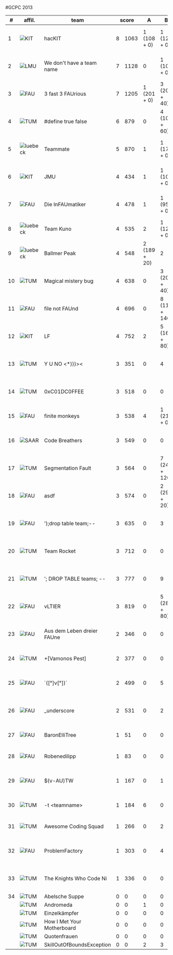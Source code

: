 #GCPC 2013

<table class="scoreboard">
<colgroup><col id="scorerank" /><col id="scoreaffil" /><col id="scoreteamname" /></colgroup><colgroup><col id="scoresolv" /><col id="scoretotal" /></colgroup>
<colgroup><col class="scoreprob" /><col class="scoreprob" /><col class="scoreprob" /><col class="scoreprob" /><col class="scoreprob" /><col class="scoreprob" /><col class="scoreprob" /><col class="scoreprob" /><col class="scoreprob" /><col class="scoreprob" /><col class="scoreprob" /></colgroup>
<thead>
<tr class="scoreheader"><th title="rank" scope="col">#</th><th title="team affiliation" scope="col">affil.</th><th title="team name" scope="col">team</th><th title="# solved / penalty time" colspan="2" scope="col">score</th>
<th title="problem 'A - Boggle'" scope="col">
A
</th>
<th title="problem 'B - Booking'" scope="col">
B
</th>
<th title="problem 'C - Chess'" scope="col">
C
</th>
<th title="problem 'D - Kastenlauf'" scope="col">
D
</th>
<th title="problem 'E - No Trees But Flowers'" scope="col">
E
</th>
<th title="problem 'F - Peg Solitaire'" scope="col">
F
</th>
<th title="problem 'G - Ringworld'" scope="col">
G
</th>
<th title="problem 'H - The King of the North'" scope="col">
H
</th>
<th title="problem 'I - Ticket Draw'" scope="col">
I
</th>
<th title="problem 'J - Timing'" scope="col">
J
</th>
<th title="problem 'K - Triangles'" scope="col">
K
</th>
</tr>

</thead>

<tbody>
<tr class="sortorderswitch"><td class="scorepl">1</td><td class="scoreaf"><img  src="/sites/all/themes/tum_cd/images/scoreboard/KIT.png" alt="KIT" title="Karlsruhe Institute of Technology" /> </td><td class="scoretn">hacKIT</td><td class="scorenc">8</td><td class="scorett">1063</td><td class="score_correct score_first">1 (108 + 0)</td><td class="score_correct">1 (120 + 0)</td><td class="score_correct score_first">2 (22 + 20)</td><td class="score_correct">3 (67 + 40)</td><td class="score_correct">4 (137 + 60)</td><td class="score_correct">2 (181 + 20)</td><td class="score_neutral">0</td><td class="score_correct score_first">2 (52 + 20)</td><td class="score_incorrect">2</td><td class="score_correct">1 (216 + 0)</td><td class="score_incorrect">7</td></tr>
<tr><td class="scorepl">2</td><td class="scoreaf"><img  src="/sites/all/themes/tum_cd/images/scoreboard/LMU.png" alt="LMU" title="Ludwig-Maximilians Universität München" /> </td><td class="scoretn">We don't have a team name</td><td class="scorenc">7</td><td class="scorett">1128</td><td class="score_neutral">0</td><td class="score_correct">1 (105 + 0)</td><td class="score_correct">2 (44 + 20)</td><td class="score_correct">3 (41 + 40)</td><td class="score_correct">7 (271 + 120)</td><td class="score_correct score_first">1 (121 + 0)</td><td class="score_neutral">0</td><td class="score_neutral">0</td><td class="score_incorrect">1</td><td class="score_correct">2 (207 + 20)</td><td class="score_correct">1 (139 + 0)</td></tr>
<tr><td class="scorepl">3</td><td class="scoreaf"><img  src="/sites/all/themes/tum_cd/images/scoreboard/FAU.png" alt="FAU" title="Friedrich-Alexander-University Erlangen-Nuremberg" /> </td><td class="scoretn">3 fast 3 FAUrious</td><td class="scorenc">7</td><td class="scorett">1205</td><td class="score_correct">1 (201 + 0)</td><td class="score_correct">3 (209 + 40)</td><td class="score_correct">1 (59 + 0)</td><td class="score_correct score_first">2 (24 + 20)</td><td class="score_correct">3 (261 + 40)</td><td class="score_correct">4 (155 + 60)</td><td class="score_incorrect">1</td><td class="score_neutral">0</td><td class="score_neutral">0</td><td class="score_incorrect">1</td><td class="score_correct score_first">1 (136 + 0)</td></tr>
<tr><td class="scorepl">4</td><td class="scoreaf"><img  src="/sites/all/themes/tum_cd/images/scoreboard/TUM.png" alt="TUM" title="Technische Universitaet Muenchen" /> </td><td class="scoretn">#define true false</td><td class="scorenc">6</td><td class="scorett">879</td><td class="score_neutral">0</td><td class="score_correct">4 (105 + 60)</td><td class="score_correct">3 (87 + 40)</td><td class="score_correct">1 (60 + 0)</td><td class="score_correct score_first">1 (124 + 0)</td><td class="score_correct">1 (214 + 0)</td><td class="score_neutral">0</td><td class="score_neutral">0</td><td class="score_neutral">0</td><td class="score_correct">1 (189 + 0)</td><td class="score_incorrect">2</td></tr>
<tr><td class="scorepl">5</td><td class="scoreaf"><img  src="/sites/all/themes/tum_cd/images/scoreboard/luebeck.png" alt="luebeck" title="University Luebeck" /> </td><td class="scoretn">Teammate</td><td class="scorenc">5</td><td class="scorett">870</td><td class="score_incorrect">1</td><td class="score_correct">1 (175 + 0)</td><td class="score_correct">2 (94 + 20)</td><td class="score_correct">2 (83 + 20)</td><td class="score_correct">4 (147 + 60)</td><td class="score_correct">2 (251 + 20)</td><td class="score_neutral">0</td><td class="score_neutral">0</td><td class="score_neutral">0</td><td class="score_neutral">0</td><td class="score_neutral">0</td></tr>
<tr><td class="scorepl">6</td><td class="scoreaf"><img  src="/sites/all/themes/tum_cd/images/scoreboard/KIT.png" alt="KIT" title="Karlsruhe Institute of Technology" /> </td><td class="scoretn">JMU</td><td class="scorenc">4</td><td class="scorett">434</td><td class="score_incorrect">1</td><td class="score_correct">1 (103 + 0)</td><td class="score_correct">1 (37 + 0)</td><td class="score_correct">2 (63 + 20)</td><td class="score_incorrect">3</td><td class="score_correct">1 (211 + 0)</td><td class="score_neutral">0</td><td class="score_neutral">0</td><td class="score_neutral">0</td><td class="score_neutral">0</td><td class="score_neutral">0</td></tr>
<tr><td class="scorepl">7</td><td class="scoreaf"><img  src="/sites/all/themes/tum_cd/images/scoreboard/FAU.png" alt="FAU" title="Friedrich-Alexander-University Erlangen-Nuremberg" /> </td><td class="scoretn">Die InFAUmatiker</td><td class="scorenc">4</td><td class="scorett">478</td><td class="score_incorrect">1</td><td class="score_correct score_first">1 (95 + 0)</td><td class="score_correct">2 (28 + 20)</td><td class="score_correct">2 (54 + 20)</td><td class="score_neutral">0</td><td class="score_correct">2 (241 + 20)</td><td class="score_neutral">0</td><td class="score_neutral">0</td><td class="score_neutral">0</td><td class="score_neutral">0</td><td class="score_neutral">0</td></tr>
<tr><td class="scorepl">8</td><td class="scoreaf"><img  src="/sites/all/themes/tum_cd/images/scoreboard/luebeck.png" alt="luebeck" title="University Luebeck" /> </td><td class="scoretn">Team Kuno</td><td class="scorenc">4</td><td class="scorett">535</td><td class="score_incorrect">2</td><td class="score_correct">1 (123 + 0)</td><td class="score_correct">1 (58 + 0)</td><td class="score_correct">1 (73 + 0)</td><td class="score_neutral">0</td><td class="score_correct">1 (281 + 0)</td><td class="score_neutral">0</td><td class="score_neutral">0</td><td class="score_neutral">0</td><td class="score_neutral">0</td><td class="score_neutral">0</td></tr>
<tr><td class="scorepl">9</td><td class="scoreaf"><img  src="/sites/all/themes/tum_cd/images/scoreboard/luebeck.png" alt="luebeck" title="University Luebeck" /> </td><td class="scoretn">Ballmer Peak</td><td class="scorenc">4</td><td class="scorett">548</td><td class="score_correct">2 (189 + 20)</td><td class="score_incorrect">2</td><td class="score_correct">3 (101 + 40)</td><td class="score_correct">1 (26 + 0)</td><td class="score_incorrect">8</td><td class="score_correct">2 (152 + 20)</td><td class="score_neutral">0</td><td class="score_incorrect">1</td><td class="score_neutral">0</td><td class="score_neutral">0</td><td class="score_neutral">0</td></tr>
<tr><td class="scorepl">10</td><td class="scoreaf"><img  src="/sites/all/themes/tum_cd/images/scoreboard/TUM.png" alt="TUM" title="Technische Universitaet Muenchen" /> </td><td class="scoretn">Magical mistery bug</td><td class="scorenc">4</td><td class="scorett">638</td><td class="score_neutral">0</td><td class="score_correct">3 (207 + 40)</td><td class="score_correct">1 (37 + 0)</td><td class="score_correct">1 (95 + 0)</td><td class="score_neutral">0</td><td class="score_correct">1 (259 + 0)</td><td class="score_neutral">0</td><td class="score_neutral">0</td><td class="score_neutral">0</td><td class="score_incorrect">1</td><td class="score_neutral">0</td></tr>
<tr><td class="scorepl">11</td><td class="scoreaf"><img  src="/sites/all/themes/tum_cd/images/scoreboard/FAU.png" alt="FAU" title="Friedrich-Alexander-University Erlangen-Nuremberg" /> </td><td class="scoretn">file not FAUnd</td><td class="scorenc">4</td><td class="scorett">696</td><td class="score_neutral">0</td><td class="score_correct">8 (117 + 140)</td><td class="score_correct">1 (108 + 0)</td><td class="score_correct">1 (56 + 0)</td><td class="score_incorrect">2</td><td class="score_correct">1 (275 + 0)</td><td class="score_neutral">0</td><td class="score_neutral">0</td><td class="score_neutral">0</td><td class="score_neutral">0</td><td class="score_neutral">0</td></tr>
<tr><td class="scorepl">12</td><td class="scoreaf"><img  src="/sites/all/themes/tum_cd/images/scoreboard/KIT.png" alt="KIT" title="Karlsruhe Institute of Technology" /> </td><td class="scoretn">LF</td><td class="scorenc">4</td><td class="scorett">752</td><td class="score_incorrect">2</td><td class="score_correct">5 (166 + 80)</td><td class="score_correct">1 (84 + 0)</td><td class="score_correct">1 (139 + 0)</td><td class="score_neutral">0</td><td class="score_neutral">0</td><td class="score_neutral">0</td><td class="score_neutral">0</td><td class="score_neutral">0</td><td class="score_correct">1 (283 + 0)</td><td class="score_neutral">0</td></tr>
<tr><td class="scorepl">13</td><td class="scoreaf"><img  src="/sites/all/themes/tum_cd/images/scoreboard/TUM.png" alt="TUM" title="Technische Universitaet Muenchen" /> </td><td class="scoretn">Y U NO &lt;*)))&gt;&lt;</td><td class="scorenc">3</td><td class="scorett">351</td><td class="score_neutral">0</td><td class="score_incorrect">4</td><td class="score_correct">3 (68 + 40)</td><td class="score_correct">1 (81 + 0)</td><td class="score_incorrect">2</td><td class="score_incorrect">1</td><td class="score_neutral">0</td><td class="score_neutral">0</td><td class="score_neutral">0</td><td class="score_correct score_first">1 (162 + 0)</td><td class="score_incorrect">2</td></tr>
<tr><td class="scorepl">14</td><td class="scoreaf"><img  src="/sites/all/themes/tum_cd/images/scoreboard/TUM.png" alt="TUM" title="Technische Universitaet Muenchen" /> </td><td class="scoretn">0xC01DC0FFEE</td><td class="scorenc">3</td><td class="scorett">518</td><td class="score_neutral">0</td><td class="score_neutral">0</td><td class="score_correct">1 (67 + 0)</td><td class="score_correct">4 (244 + 60)</td><td class="score_neutral">0</td><td class="score_correct">1 (147 + 0)</td><td class="score_neutral">0</td><td class="score_neutral">0</td><td class="score_neutral">0</td><td class="score_neutral">0</td><td class="score_neutral">0</td></tr>
<tr><td class="scorepl">15</td><td class="scoreaf"><img  src="/sites/all/themes/tum_cd/images/scoreboard/FAU.png" alt="FAU" title="Friedrich-Alexander-University Erlangen-Nuremberg" /> </td><td class="scoretn">finite monkeys</td><td class="scorenc">3</td><td class="scorett">538</td><td class="score_incorrect">4</td><td class="score_correct">1 (210 + 0)</td><td class="score_correct">1 (216 + 0)</td><td class="score_correct">1 (112 + 0)</td><td class="score_neutral">0</td><td class="score_neutral">0</td><td class="score_neutral">0</td><td class="score_neutral">0</td><td class="score_neutral">0</td><td class="score_neutral">0</td><td class="score_neutral">0</td></tr>
<tr><td class="scorepl">16</td><td class="scoreaf"><img  src="/sites/all/themes/tum_cd/images/scoreboard/saar.png" alt="SAAR" title="Universitaet des Saarlands" /> </td><td class="scoretn">Code Breathers</td><td class="scorenc">3</td><td class="scorett">549</td><td class="score_neutral">0</td><td class="score_neutral">0</td><td class="score_correct">4 (133 + 60)</td><td class="score_correct">3 (111 + 40)</td><td class="score_incorrect">3</td><td class="score_correct">1 (205 + 0)</td><td class="score_incorrect">6</td><td class="score_neutral">0</td><td class="score_neutral">0</td><td class="score_neutral">0</td><td class="score_neutral">0</td></tr>
<tr><td class="scorepl">17</td><td class="scoreaf"><img  src="/sites/all/themes/tum_cd/images/scoreboard/TUM.png" alt="TUM" title="Technische Universitaet Muenchen" /> </td><td class="scoretn">Segmentation Fault</td><td class="scorenc">3</td><td class="scorett">564</td><td class="score_neutral">0</td><td class="score_correct">7 (241 + 120)</td><td class="score_correct">2 (58 + 20)</td><td class="score_correct">2 (105 + 20)</td><td class="score_neutral">0</td><td class="score_neutral">0</td><td class="score_neutral">0</td><td class="score_neutral">0</td><td class="score_neutral">0</td><td class="score_neutral">0</td><td class="score_neutral">0</td></tr>
<tr><td class="scorepl">18</td><td class="scoreaf"><img  src="/sites/all/themes/tum_cd/images/scoreboard/FAU.png" alt="FAU" title="Friedrich-Alexander-University Erlangen-Nuremberg" /> </td><td class="scoretn">asdf</td><td class="scorenc">3</td><td class="scorett">574</td><td class="score_neutral">0</td><td class="score_correct">2 (290 + 20)</td><td class="score_correct">1 (63 + 0)</td><td class="score_incorrect">4</td><td class="score_neutral">0</td><td class="score_correct">1 (201 + 0)</td><td class="score_neutral">0</td><td class="score_neutral">0</td><td class="score_neutral">0</td><td class="score_neutral">0</td><td class="score_neutral">0</td></tr>
<tr><td class="scorepl">19</td><td class="scoreaf"><img  src="/sites/all/themes/tum_cd/images/scoreboard/FAU.png" alt="FAU" title="Friedrich-Alexander-University Erlangen-Nuremberg" /> </td><td class="scoretn">');drop table team;--</td><td class="scorenc">3</td><td class="scorett">635</td><td class="score_neutral">0</td><td class="score_incorrect">3</td><td class="score_correct">1 (41 + 0)</td><td class="score_correct">1 (117 + 0)</td><td class="score_correct">10 (297 + 180)</td><td class="score_neutral">0</td><td class="score_neutral">0</td><td class="score_neutral">0</td><td class="score_neutral">0</td><td class="score_neutral">0</td><td class="score_neutral">0</td></tr>
<tr><td class="scorepl">20</td><td class="scoreaf"><img  src="/sites/all/themes/tum_cd/images/scoreboard/TUM.png" alt="TUM" title="Technische Universitaet Muenchen" /> </td><td class="scoretn">Team Rocket</td><td class="scorenc">3</td><td class="scorett">712</td><td class="score_neutral">0</td><td class="score_neutral">0</td><td class="score_correct">2 (289 + 20)</td><td class="score_correct">5 (131 + 80)</td><td class="score_neutral">0</td><td class="score_neutral">0</td><td class="score_neutral">0</td><td class="score_neutral">0</td><td class="score_incorrect">1</td><td class="score_correct">1 (192 + 0)</td><td class="score_neutral">0</td></tr>
<tr><td class="scorepl">21</td><td class="scoreaf"><img  src="/sites/all/themes/tum_cd/images/scoreboard/TUM.png" alt="TUM" title="Technische Universitaet Muenchen" /> </td><td class="scoretn">'; DROP TABLE teams; -- </td><td class="scorenc">3</td><td class="scorett">777</td><td class="score_neutral">0</td><td class="score_incorrect">9</td><td class="score_correct">2 (184 + 20)</td><td class="score_correct">1 (137 + 0)</td><td class="score_correct">9 (276 + 160)</td><td class="score_neutral">0</td><td class="score_neutral">0</td><td class="score_neutral">0</td><td class="score_neutral">0</td><td class="score_neutral">0</td><td class="score_neutral">0</td></tr>
<tr><td class="scorepl">22</td><td class="scoreaf"><img  src="/sites/all/themes/tum_cd/images/scoreboard/FAU.png" alt="FAU" title="Friedrich-Alexander-University Erlangen-Nuremberg" /> </td><td class="scoretn">vLTIER</td><td class="scorenc">3</td><td class="scorett">819</td><td class="score_neutral">0</td><td class="score_correct">5 (288 + 80)</td><td class="score_correct">1 (159 + 0)</td><td class="score_correct">3 (252 + 40)</td><td class="score_neutral">0</td><td class="score_neutral">0</td><td class="score_neutral">0</td><td class="score_neutral">0</td><td class="score_neutral">0</td><td class="score_neutral">0</td><td class="score_neutral">0</td></tr>
<tr><td class="scorepl">23</td><td class="scoreaf"><img  src="/sites/all/themes/tum_cd/images/scoreboard/FAU.png" alt="FAU" title="Friedrich-Alexander-University Erlangen-Nuremberg" /> </td><td class="scoretn">Aus dem Leben dreier FAUne</td><td class="scorenc">2</td><td class="scorett">346</td><td class="score_neutral">0</td><td class="score_neutral">0</td><td class="score_correct">3 (242 + 40)</td><td class="score_correct">1 (64 + 0)</td><td class="score_incorrect">1</td><td class="score_neutral">0</td><td class="score_neutral">0</td><td class="score_neutral">0</td><td class="score_neutral">0</td><td class="score_neutral">0</td><td class="score_neutral">0</td></tr>
<tr><td class="scorepl">24</td><td class="scoreaf"><img  src="/sites/all/themes/tum_cd/images/scoreboard/TUM.png" alt="TUM" title="Technische Universitaet Muenchen" /> </td><td class="scoretn">+[Vamonos Pest]</td><td class="scorenc">2</td><td class="scorett">377</td><td class="score_neutral">0</td><td class="score_neutral">0</td><td class="score_correct">1 (272 + 0)</td><td class="score_correct">1 (105 + 0)</td><td class="score_incorrect">4</td><td class="score_neutral">0</td><td class="score_neutral">0</td><td class="score_neutral">0</td><td class="score_neutral">0</td><td class="score_neutral">0</td><td class="score_neutral">0</td></tr>
<tr><td class="scorepl">25</td><td class="scoreaf"><img  src="/sites/all/themes/tum_cd/images/scoreboard/FAU.png" alt="FAU" title="Friedrich-Alexander-University Erlangen-Nuremberg" /> </td><td class="scoretn">`([°]v[°])´</td><td class="scorenc">2</td><td class="scorett">499</td><td class="score_neutral">0</td><td class="score_incorrect">5</td><td class="score_correct">2 (203 + 20)</td><td class="score_incorrect">4</td><td class="score_neutral">0</td><td class="score_neutral">0</td><td class="score_neutral">0</td><td class="score_neutral">0</td><td class="score_neutral">0</td><td class="score_correct">1 (276 + 0)</td><td class="score_neutral">0</td></tr>
<tr><td class="scorepl">26</td><td class="scoreaf"><img  src="/sites/all/themes/tum_cd/images/scoreboard/FAU.png" alt="FAU" title="Friedrich-Alexander-University Erlangen-Nuremberg" /> </td><td class="scoretn">_underscore</td><td class="scorenc">2</td><td class="scorett">531</td><td class="score_neutral">0</td><td class="score_incorrect">2</td><td class="score_correct">8 (294 + 140)</td><td class="score_correct">1 (97 + 0)</td><td class="score_neutral">0</td><td class="score_neutral">0</td><td class="score_neutral">0</td><td class="score_neutral">0</td><td class="score_neutral">0</td><td class="score_neutral">0</td><td class="score_neutral">0</td></tr>
<tr><td class="scorepl">27</td><td class="scoreaf"><img  src="/sites/all/themes/tum_cd/images/scoreboard/FAU.png" alt="FAU" title="Friedrich-Alexander-University Erlangen-Nuremberg" /> </td><td class="scoretn">BaronElliTree</td><td class="scorenc">1</td><td class="scorett">51</td><td class="score_neutral">0</td><td class="score_neutral">0</td><td class="score_incorrect">3</td><td class="score_correct">1 (51 + 0)</td><td class="score_incorrect">9</td><td class="score_neutral">0</td><td class="score_neutral">0</td><td class="score_neutral">0</td><td class="score_neutral">0</td><td class="score_neutral">0</td><td class="score_neutral">0</td></tr>
<tr><td class="scorepl">28</td><td class="scoreaf"><img  src="/sites/all/themes/tum_cd/images/scoreboard/FAU.png" alt="FAU" title="Friedrich-Alexander-University Erlangen-Nuremberg" /> </td><td class="scoretn">Robenedilipp</td><td class="scorenc">1</td><td class="scorett">83</td><td class="score_neutral">0</td><td class="score_neutral">0</td><td class="score_neutral">0</td><td class="score_correct">1 (83 + 0)</td><td class="score_incorrect">1</td><td class="score_neutral">0</td><td class="score_incorrect">1</td><td class="score_neutral">0</td><td class="score_neutral">0</td><td class="score_neutral">0</td><td class="score_neutral">0</td></tr>
<tr><td class="scorepl">29</td><td class="scoreaf"><img  src="/sites/all/themes/tum_cd/images/scoreboard/FAU.png" alt="FAU" title="Friedrich-Alexander-University Erlangen-Nuremberg" /> </td><td class="scoretn">$(v-AU)TW</td><td class="scorenc">1</td><td class="scorett">167</td><td class="score_neutral">0</td><td class="score_incorrect">1</td><td class="score_incorrect">5</td><td class="score_correct">2 (147 + 20)</td><td class="score_neutral">0</td><td class="score_neutral">0</td><td class="score_neutral">0</td><td class="score_neutral">0</td><td class="score_neutral">0</td><td class="score_neutral">0</td><td class="score_neutral">0</td></tr>
<tr><td class="scorepl">30</td><td class="scoreaf"><img  src="/sites/all/themes/tum_cd/images/scoreboard/TUM.png" alt="TUM" title="Technische Universitaet Muenchen" /> </td><td class="scoretn">-t &lt;teamname&gt;</td><td class="scorenc">1</td><td class="scorett">184</td><td class="score_incorrect">6</td><td class="score_neutral">0</td><td class="score_incorrect">4</td><td class="score_correct">1 (184 + 0)</td><td class="score_neutral">0</td><td class="score_incorrect">2</td><td class="score_neutral">0</td><td class="score_neutral">0</td><td class="score_neutral">0</td><td class="score_neutral">0</td><td class="score_incorrect">2</td></tr>
<tr><td class="scorepl">31</td><td class="scoreaf"><img  src="/sites/all/themes/tum_cd/images/scoreboard/TUM.png" alt="TUM" title="Technische Universitaet Muenchen" /> </td><td class="scoretn">Awesome Coding Squad</td><td class="scorenc">1</td><td class="scorett">266</td><td class="score_neutral">0</td><td class="score_incorrect">2</td><td class="score_correct">1 (266 + 0)</td><td class="score_incorrect">4</td><td class="score_neutral">0</td><td class="score_neutral">0</td><td class="score_neutral">0</td><td class="score_neutral">0</td><td class="score_incorrect">5</td><td class="score_neutral">0</td><td class="score_neutral">0</td></tr>
<tr><td class="scorepl">32</td><td class="scoreaf"><img  src="/sites/all/themes/tum_cd/images/scoreboard/FAU.png" alt="FAU" title="Friedrich-Alexander-University Erlangen-Nuremberg" /> </td><td class="scoretn">ProblemFactory</td><td class="scorenc">1</td><td class="scorett">303</td><td class="score_neutral">0</td><td class="score_incorrect">4</td><td class="score_correct">4 (243 + 60)</td><td class="score_incorrect">3</td><td class="score_neutral">0</td><td class="score_neutral">0</td><td class="score_neutral">0</td><td class="score_neutral">0</td><td class="score_neutral">0</td><td class="score_incorrect">1</td><td class="score_neutral">0</td></tr>
<tr><td class="scorepl">33</td><td class="scoreaf"><img  src="/sites/all/themes/tum_cd/images/scoreboard/TUM.png" alt="TUM" title="Technische Universitaet Muenchen" /> </td><td class="scoretn">The Knights Who Code Ni</td><td class="scorenc">1</td><td class="scorett">336</td><td class="score_neutral">0</td><td class="score_neutral">0</td><td class="score_incorrect">5</td><td class="score_neutral">0</td><td class="score_neutral">0</td><td class="score_neutral">0</td><td class="score_neutral">0</td><td class="score_neutral">0</td><td class="score_neutral">0</td><td class="score_neutral">0</td><td class="score_correct">4 (276 + 60)</td></tr>
<tr><td class="scorepl">34</td><td class="scoreaf"><img  src="/sites/all/themes/tum_cd/images/scoreboard/TUM.png" alt="TUM" title="Technische Universitaet Muenchen" /> </td><td class="scoretn">Abelsche Suppe</td><td class="scorenc">0</td><td class="scorett">0</td><td class="score_neutral">0</td><td class="score_neutral">0</td><td class="score_neutral">0</td><td class="score_neutral">0</td><td class="score_neutral">0</td><td class="score_neutral">0</td><td class="score_neutral">0</td><td class="score_neutral">0</td><td class="score_neutral">0</td><td class="score_neutral">0</td><td class="score_neutral">0</td></tr>
<tr><td class="scorepl"></td><td class="scoreaf"><img  src="/sites/all/themes/tum_cd/images/scoreboard/TUM.png" alt="TUM" title="Technische Universitaet Muenchen" /> </td><td class="scoretn">Andromeda</td><td class="scorenc">0</td><td class="scorett">0</td><td class="score_incorrect">1</td><td class="score_neutral">0</td><td class="score_neutral">0</td><td class="score_neutral">0</td><td class="score_neutral">0</td><td class="score_neutral">0</td><td class="score_neutral">0</td><td class="score_neutral">0</td><td class="score_neutral">0</td><td class="score_neutral">0</td><td class="score_neutral">0</td></tr>
<tr><td class="scorepl"></td><td class="scoreaf"><img  src="/sites/all/themes/tum_cd/images/scoreboard/TUM.png" alt="TUM" title="Technische Universitaet Muenchen" /> </td><td class="scoretn">Einzelkämpfer</td><td class="scorenc">0</td><td class="scorett">0</td><td class="score_neutral">0</td><td class="score_neutral">0</td><td class="score_neutral">0</td><td class="score_neutral">0</td><td class="score_neutral">0</td><td class="score_neutral">0</td><td class="score_neutral">0</td><td class="score_neutral">0</td><td class="score_neutral">0</td><td class="score_neutral">0</td><td class="score_neutral">0</td></tr>
<tr><td class="scorepl"></td><td class="scoreaf"><img  src="/sites/all/themes/tum_cd/images/scoreboard/TUM.png" alt="TUM" title="Technische Universitaet Muenchen" /> </td><td class="scoretn">How I Met Your Motherboard</td><td class="scorenc">0</td><td class="scorett">0</td><td class="score_neutral">0</td><td class="score_neutral">0</td><td class="score_neutral">0</td><td class="score_neutral">0</td><td class="score_neutral">0</td><td class="score_neutral">0</td><td class="score_neutral">0</td><td class="score_neutral">0</td><td class="score_neutral">0</td><td class="score_neutral">0</td><td class="score_neutral">0</td></tr>
<tr><td class="scorepl"></td><td class="scoreaf"><img  src="/sites/all/themes/tum_cd/images/scoreboard/TUM.png" alt="TUM" title="Technische Universitaet Muenchen" /> </td><td class="scoretn">Quotenfrauen</td><td class="scorenc">0</td><td class="scorett">0</td><td class="score_neutral">0</td><td class="score_neutral">0</td><td class="score_incorrect">1</td><td class="score_neutral">0</td><td class="score_neutral">0</td><td class="score_neutral">0</td><td class="score_neutral">0</td><td class="score_neutral">0</td><td class="score_neutral">0</td><td class="score_neutral">0</td><td class="score_neutral">0</td></tr>
<tr><td class="scorepl"></td><td class="scoreaf"><img  src="/sites/all/themes/tum_cd/images/scoreboard/TUM.png" alt="TUM" title="Technische Universitaet Muenchen" /> </td><td class="scoretn">SkillOutOfBoundsException</td><td class="scorenc">0</td><td class="scorett">0</td><td class="score_incorrect">2</td><td class="score_incorrect">3</td><td class="score_incorrect">2</td><td class="score_incorrect">3</td><td class="score_neutral">0</td><td class="score_neutral">0</td><td class="score_neutral">0</td><td class="score_neutral">0</td><td class="score_neutral">0</td><td class="score_neutral">0</td><td class="score_neutral">0</td></tr>
</tbody>
</table>